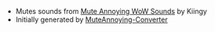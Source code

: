 * Mutes sounds from [Mute Annoying WoW Sounds](https://www.curseforge.com/wow/addons/mute-wow-sounds) by Kiingy
* Initially generated by [MuteAnnoying-Converter](https://github.com/ketho-wow/MuteAnnoying-Converter)